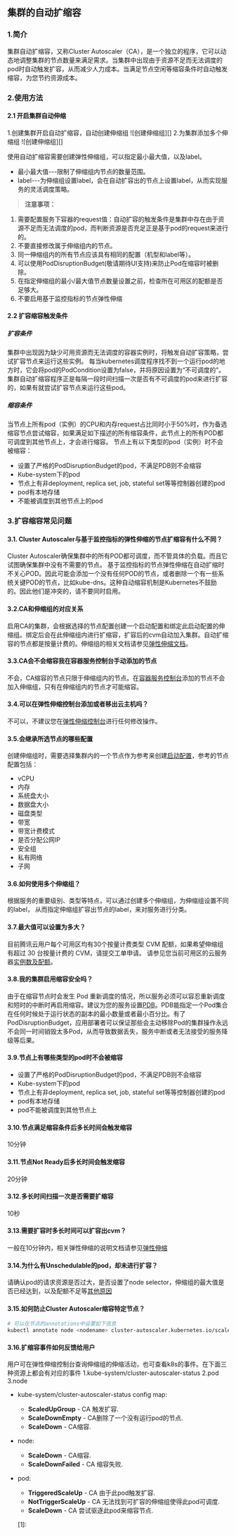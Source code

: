 ## 集群的自动扩缩容

### 1.简介
集群自动扩缩容，又称Cluster Autoscaler（CA），是一个独立的程序，它可以动态地调整集群的节点数量来满足需求。当集群中出现由于资源不足而无法调度的pod时自动触发扩容，从而减少人力成本。当满足节点空闲等缩容条件时自动触发缩容，为您节约资源成本。

### 2.使用方法
#### 2.1 开启集群自动伸缩
1.创建集群开启自动扩缩容，自动创建伸缩组
![创建伸缩组][]
2.为集群添加多个伸缩组
![创建伸缩组][]

使用自动扩缩容需要创建弹性伸缩组，可以指定最小最大值，以及label。

 - 最小最大值---限制了伸缩组内节点的数量范围。
 - label---为伸缩组设置label，会在自动扩容出的节点上设置label，从而实现服务的灵活调度策略。

>**注意事项：**
1. 需要配置服务下容器的request值：自动扩容的触发条件是集群中存在由于资源不足而无法调度的pod，而判断资源是否充足正是基于pod的request来进行的。
2. 不要直接修改属于伸缩组内的节点。
3. 同一伸缩组内的所有节点应该具有相同的配置（机型和label等）。
4. 可以使用PodDisruptionBudget(敬请期待UI支持)来防止Pod在缩容时被删除。
5. 在指定伸缩组的最小/最大值节点数量设置之前，检查所在可用区的配额是否足够大。
6. 不要启用基于监控指标的节点弹性伸缩

#### 2.2 扩容缩容触发条件
##### 扩容条件
集群中出现因为缺少可用资源而无法调度的容器实例时，将触发自动扩容策略，尝试扩容节点来运行这些实例。
每当kubernetes调度程序找不到一个运行pod的地方时，它会将pod的PodCondition设置为false，并将原因设置为“不可调度的”。集群自动扩缩容程序正是每隔一段时间扫描一次是否有不可调度的pod来进行扩容的，如果有就尝试扩容节点来运行这些pod。

##### 缩容条件
当节点上所有pod（实例）的CPU和内存request占比同时小于50%时，作为备选缩容节点尝试缩容，如果满足如下描述的所有缩容条件，此节点上的所有POD都可调度到其他节点上，才会进行缩容。
节点上有以下类型的pod（实例）时不会被缩容：

- 设置了严格的PodDisruptionBudget的pod，不满足PDB则不会缩容
- Kube-system下的pod
- 节点上有非deployment, replica set, job, stateful set等等控制器创建的pod
- pod有本地存储
- 不能被调度到其他节点上的pod

### 3.扩容缩容常见问题
#### 3.1. Cluster Autoscaler与基于监控指标的弹性伸缩的节点扩缩容有什么不同？

Cluster Autoscaler确保集群中的所有POD都可调度，而不管具体的负载。而且它试图确保集群中没有不需要的节点。
基于监控指标的节点弹性伸缩在自动扩缩时不关心POD。因此可能会添加一个没有任何POD的节点，或者删除一个有一些系统关键POD的节点，比如kube-dns。这种自动缩容机制是Kubernetes不鼓励的。因此他们是冲突的，请不要同时启用。

#### 3.2.CA和伸缩组的对应关系
启用CA的集群，会根据选择的节点配置创建一个启动配置和绑定此启动配置的伸缩组。绑定后会在此伸缩组内进行扩缩容，扩容后的cvm自动加入集群。自动扩缩容的节点都是按量计费的。伸缩组的相关文档请参见[弹性伸缩文档](https://cloud.tencent.com/document/product/377)。

#### 3.3.CA会不会缩容我在容器服务控制台手动添加的节点
不会，CA缩容的节点只限于伸缩组内的节点。在[容器服务控制台](https://console.cloud.tencent.com/ccs)添加的节点不会加入伸缩组，只有在伸缩组内的节点才可能缩容。

#### 3.4.可以在弹性伸缩控制台添加或者移出云主机吗？
不可以，不建议您在[弹性伸缩控制台](https://console.cloud.tencent.com/autoscaling)进行任何修改操作。

#### 3.5.会继承所选节点的哪些配置
创建伸缩组时，需要选择集群内的一个节点作为参考来创建[启动配置](https://cloud.tencent.com/document/product/377/8543)，参考的节点配置包括：

 - vCPU
 - 内存
 - 系统盘大小
 - 数据盘大小
 - 磁盘类型
 - 带宽
 - 带宽计费模式
 - 是否分配公网IP
 - 安全组
 - 私有网络
 - 子网

#### 3.6.如何使用多个伸缩组？
根据服务的重要级别、类型等特点，可以通过创建多个伸缩组，为伸缩组设置不同的label， 从而指定伸缩组扩容出节点的label，来对服务进行分类。
 
#### 3.7.最大值可以设置为多大？
目前腾讯云用户每个可用区均有30个按量计费类型 CVM 配额，如果希望伸缩组有超过 30 台按量计费的 CVM，请提交工单申请。
请参见您当前可用区的云服务器[实例数及配额](https://console.cloud.tencent.com/cvm/overview)。

#### 3.8.我的集群启用缩容安全吗？
由于在缩容节点时会发生 Pod 重新调度的情况，所以服务必须可以容忍重新调度和短时的中断时再启用缩容。建议为您的服务设置[PDB](https://kubernetes.io/docs/tasks/run-application/configure-pdb/)。PDB能指定一个Pod集合在任何时候处于运行状态的副本的最小数量或者最小百分比。有了PodDisruptionBudget，应用部署者可以保证那些会主动移除Pod的集群操作永远不会同一时间销毁太多Pod，从而导致数据丢失，服务中断或者无法接受的服务降级等后果。

#### 3.9.节点上有哪些类型的pod时不会被缩容

 - 设置了严格的PodDisruptionBudget的pod，不满足PDB则不会缩容
 - Kube-system下的pod
 - 节点上有非deployment, replica set, job, stateful set等等控制器创建的pod
 - pod有本地存储
 - pod不能被调度到其他节点上

#### 3.10.节点满足缩容条件后多长时间会触发缩容
10分钟

#### 3.11.节点Not Ready后多长时间会触发缩容
20分钟

#### 3.12.多长时间扫描一次是否需要扩缩容
10秒

#### 3.13.需要扩容时多长时间可以扩容出cvm？
一般在10分钟内，相关弹性伸缩的说明文档请参见[弹性伸缩](https://cloud.tencent.com/document/product/377)


#### 3.14.为什么有Unschedulable的pod，却未进行扩容？
请确认pod的请求资源是否过大，是否设置了node selector，伸缩组的最大值是否已经达到，以及配额不足等[其他原因](https://cloud.tencent.com/document/product/377/7862)


#### 3.15.如何防止Cluster Autoscaler缩容特定节点？

``` sh
# 可以在节点的annotations中设置如下信息
kubectl annotate node <nodename> cluster-autoscaler.kubernetes.io/scale-down-disabled=true
```

 
#### 3.16.扩缩容事件如何反馈给用户 

用户可在弹性伸缩控制台查询伸缩组的伸缩活动，也可查看k8s的事件。在下面三种资源上都会有对应的事件
1.kube-system/cluster-autoscaler-status
2.pod
3.node

* kube-system/cluster-autoscaler-status config map:
    * **ScaledUpGroup** - CA 触发扩容.
    * **ScaleDownEmpty** - CA删除了一个没有运行pod的节点.
    * **ScaleDown** - CA缩容.
* node:
    * **ScaleDown** - CA缩容.
    * **ScaleDownFailed** - CA 缩容失败.
* pod:
    * **TriggeredScaleUp** - CA 由于此pod触发扩容.
    * **NotTriggerScaleUp** - CA 无法找到可扩容的伸缩组使得此pod可调度.
    * **ScaleDown** - CA 尝试驱逐此pod来缩容节点.

  [1]: 
